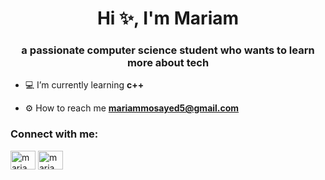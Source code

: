 <h1 align="center">Hi ✨, I'm Mariam</h1>
<h3 align="center">a passionate computer science student who wants to learn more about tech</h3>

- 💻 I’m currently learning **c++**

- ⚙️ How to reach me **mariammosayed5@gmail.com**

<h3 align="left">Connect with me:</h3>
<p align="left">
<a href="https://www.codechef.com/users/mariammosayed5" target="blank"><img align="center" src="https://cdn.jsdelivr.net/npm/simple-icons@3.1.0/icons/codechef.svg" alt="mariammosayed5" height="30" width="40" /></a>
<a href="https://codeforces.com/profile/mariammosayed5" target="blank"><img align="center" src="https://raw.githubusercontent.com/rahuldkjain/github-profile-readme-generator/master/src/images/icons/Social/codeforces.svg" alt="mariammosayed5" height="30" width="40" /></a>
</p>
